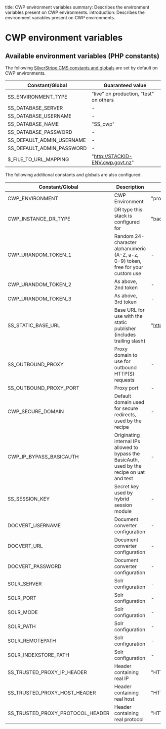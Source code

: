 title: CWP environment variables
summary: Describes the environment variables present on CWP environments.
introduction: Describes the environment variables present on CWP environments.

# CWP environment variables

## Available environment variables (PHP constants)

The following [SilverStripe CMS constants and globals](https://docs.silverstripe.org/en/3.2/getting_started/environment_management/)
are set by default on CWP environments.

|Constant/Global|Guaranteed value|
|-|-|
|SS_ENVIRONMENT_TYPE|"live" on production, "test" on others|
|SS_DATABASE_SERVER|-|
|SS_DATABASE_USERNAME|-|
|SS_DATABASE_NAME|"SS_cwp"|
|SS_DATABASE_PASSWORD|-|
|SS_DEFAULT_ADMIN_USERNAME|-|
|SS_DEFAULT_ADMIN_PASSWORD|-|
|$_FILE_TO_URL_MAPPING|"http://STACKID-ENV.cwp.govt.nz"|

The following additional constants and globals are also configured.

|Constant/Global|Description|Guaranteed value|
|-|-|-|
|CWP_ENVIRONMENT|CWP Environment|"prod", "uat", "dr", "uatdr" or "test"|
|CWP_INSTANCE_DR_TYPE|DR type this stack is configured for|"backup", "passive", or "active"|
|CWP_URANDOM_TOKEN_1|Random 24-character alphanumeric (A-Z, a-z, 0-9) token, free for your custom use|-|
|CWP_URANDOM_TOKEN_2|As above, 2nd token|-|
|CWP_URANDOM_TOKEN_3|As above, 3rd token|-|
|SS_STATIC_BASE_URL|Base URL for use with the static publisher (includes trailing slash)|"http://STACKID-ENV.cwp.govt.nz/"|
|SS_OUTBOUND_PROXY|Proxy domain to use for outbound HTTP(S) requests|-|
|SS_OUTBOUND_PROXY_PORT|Proxy port|-|
|CWP_SECURE_DOMAIN|Default domain used for secure redirects, used by the recipe|-|
|CWP_IP_BYPASS_BASICAUTH|Originating internal IPs allowed to bypass the BasicAuth, used by the recipe on uat and test|-|
|SS_SESSION_KEY|Secret key used by hybrid session module|-|
|DOCVERT_USERNAME|Document converter configuration|-|
|DOCVERT_URL|Document converter configuration|-|
|DOCVERT_PASSWORD|Document converter configuration|-|
|SOLR_SERVER|Solr configuration|-|
|SOLR_PORT|Solr configuration|-|
|SOLR_MODE|Solr configuration|-|
|SOLR_PATH|Solr configuration|-|
|SOLR_REMOTEPATH|Solr configuration|-|
|SOLR_INDEXSTORE_PATH|Solr configuration|-|
|SS_TRUSTED_PROXY_IP_HEADER|Header containing real IP|"HTTP_X_FORWARDED_FOR"|
|SS_TRUSTED_PROXY_HOST_HEADER|Header containing real host|"HTTP_X_FORWARDED_HOST"|
|SS_TRUSTED_PROXY_PROTOCOL_HEADER|Header containing real protocol|"HTTP_X_FORWARDED_PROTOCOL"|

